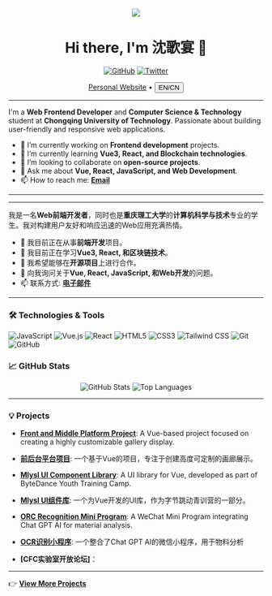 <h1 align="center"> <a href="https://sunguoqi.com/"> <img src="https://readme-typing-svg.herokuapp.com/?lines=console.log(%22Hello%2C%20World!%22);沈歌宴祝您今天愉快!&center=true&size=27"> </a> </h1>
<h1 align="center">Hi there, I'm 沈歌宴 👋</h1>

<p align="center">
  <a href="https://github.com/shengeyan"><img src="https://img.shields.io/github/followers/shengeyan?label=Follow&style=social" alt="GitHub"></a>
  <a href="https://twitter.com/your_twitter"><img src="https://img.shields.io/twitter/follow/your_twitter?label=Follow&style=social" alt="Twitter"></a>
</p>

<p align="center">
  <a href="https://shengeyan.github.io/">Personal Website</a> •
  <button> EN/CN </button>
</p>

---

I'm a **Web Frontend Developer** and **Computer Science & Technology** student at **Chongqing University of Technology**. Passionate about building user-friendly and responsive web applications. 

- 🔭 I’m currently working on **Frontend development** projects.
- 🌱 I’m currently learning **Vue3, React, and Blockchain technologies**.
- 👯 I’m looking to collaborate on **open-source projects**.
- 💬 Ask me about **Vue, React, JavaScript, and Web Development**.
- 📫 How to reach me: **[Email](mailto:itshengeyan@qq.com)**

---

---

我是一名**Web前端开发者**，同时也是**重庆理工大学**的**计算机科学与技术**专业的学生。我对构建用户友好和响应迅速的Web应用充满热情。

- 🔭 我目前正在从事**前端开发**项目。
- 🌱 我目前正在学习**Vue3, React, 和区块链技术**。
- 👯 我希望能够在**开源项目**上进行合作。
- 💬 向我询问关于**Vue, React, JavaScript, 和Web开发**的问题。
- 📫 联系方式: **[电子邮件](mailto:itshengeyan@qq.com)**

---

### 🛠️ Technologies & Tools

![JavaScript](https://img.shields.io/badge/-JavaScript-%23F7DF1E?style=flat-square&logo=javascript&logoColor=black)
![Vue.js](https://img.shields.io/badge/-Vue.js-%234FC08D?style=flat-square&logo=vue.js&logoColor=white)
![React](https://img.shields.io/badge/-React-%2361DAFB?style=flat-square&logo=react&logoColor=black)
![HTML5](https://img.shields.io/badge/-HTML5-%23E34F26?style=flat-square&logo=html5&logoColor=white)
![CSS3](https://img.shields.io/badge/-CSS3-%231572B6?style=flat-square&logo=css3&logoColor=white)
![Tailwind CSS](https://img.shields.io/badge/-Tailwind_CSS-%2338B2AC?style=flat-square&logo=tailwind-css&logoColor=white)
![Git](https://img.shields.io/badge/-Git-%23F05032?style=flat-square&logo=git&logoColor=white)
![GitHub](https://img.shields.io/badge/-GitHub-%23181717?style=flat-square&logo=github&logoColor=white)

### 📈 GitHub Stats

<p align="center">
  <img src="https://github-readme-stats.vercel.app/api?username=shengeyan&show_icons=true&theme=radical" alt="GitHub Stats">
  <img src="https://github-readme-stats.vercel.app/api/top-langs/?username=shengeyan&layout=compact&theme=radical" alt="Top Languages">
</p>

---
### 💡 Projects

- **[Front and Middle Platform Project](https://github.com/shengeyan/momo)**: A Vue-based project focused on creating a highly customizable gallery display.
- **[前后台平台项目](https://github.com/shengeyan/momo)**: 一个基于Vue的项目，专注于创建高度可定制的画廊展示。
  
- **[Mlysl UI Component Library](https://github.com/mazitian/mlysl-ui)**: A UI library for Vue, developed as part of ByteDance Youth Training Camp.
- **[Mlysl UI组件库](https://github.com/mazitian/mlysl-ui)**: 一个为Vue开发的UI库，作为字节跳动青训营的一部分。
  
- **[ORC Recognition Mini Program](https://github.com/shengeyan/DRSP-client)**: A WeChat Mini Program integrating Chat GPT AI for material analysis.
- **[OCR识别小程序](https://github.com/shengeyan/DRSP-client)**: 一个整合了Chat GPT AI的微信小程序，用于物料分析

- **[CFC实验室开放论坛]**：
---

👉 [**View More Projects**](https://github.com/shengeyan?tab=repositories)

